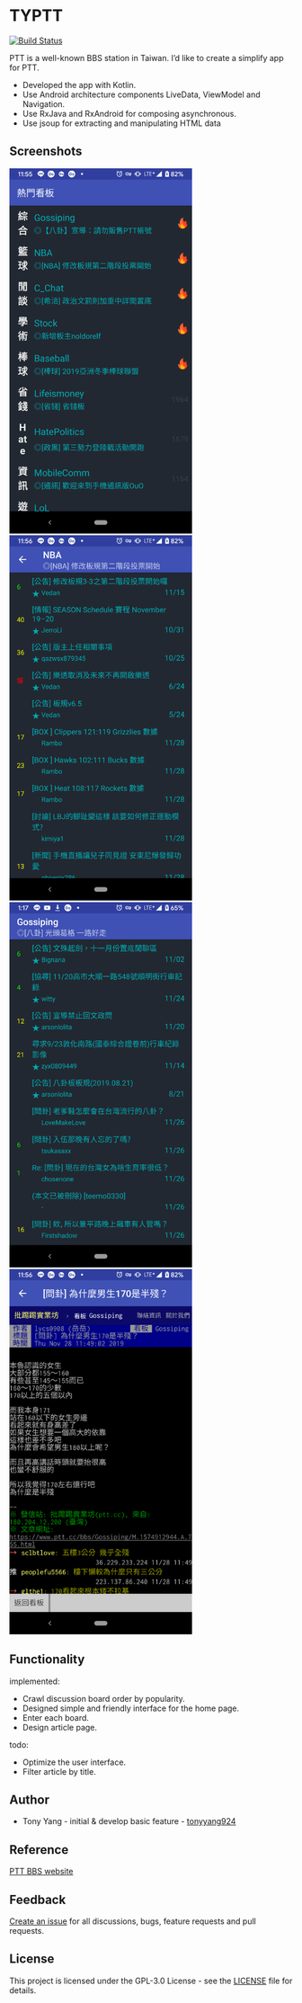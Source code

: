 # TYPTT

[![Build Status](https://travis-ci.org/tonyyang924/TYPTT.svg?branch=master)](https://travis-ci.org/tonyyang924/TYPTT)

PTT is a well-known BBS station in Taiwan. I’d like to create a simplify app for PTT.

* Developed the app with Kotlin. 
* Use Android architecture components LiveData, ViewModel and Navigation. 
* Use RxJava and RxAndroid for composing asynchronous. 
* Use jsoup for extracting and manipulating HTML data

## Screenshots

<img src="screenshots/hotboard.png" height="650" />
<img src="screenshots/board.png" height="650" />
<img src="screenshots/board_gossiping.png" height="650" />
<img src="screenshots/article_details.png" height="650" />

## Functionality

implemented:

* Crawl discussion board order by popularity.
* Designed simple and friendly interface for the home page.
* Enter each board.
* Design article page.

todo:

* Optimize the user interface.
* Filter article by title.

## Author

* Tony Yang - initial & develop basic feature - [tonyyang924](https://github.com/tonyyang924)

## Reference

[PTT BBS website](https://www.ptt.cc/bbs/index.html)

## Feedback

[Create an issue](https://github.com/tonyyang924/TYPTT/issues) for all discussions, bugs, feature requests and pull requests.

## License

This project is licensed under the GPL-3.0 License - see the [LICENSE](LICENSE) file for details.
